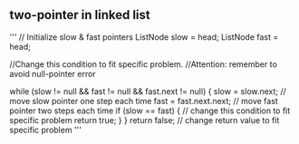 #
## two-pointer in linked list

'''
// Initialize slow & fast pointers
ListNode slow = head;
ListNode fast = head;

 //Change this condition to fit specific problem.
 //Attention: remember to avoid null-pointer error

while (slow != null && fast != null && fast.next != null) {
    slow = slow.next;           // move slow pointer one step each time
    fast = fast.next.next;      // move fast pointer two steps each time
    if (slow == fast) {         // change this condition to fit specific problem
        return true;
    }
}
return false;   // change return value to fit specific problem
'''




